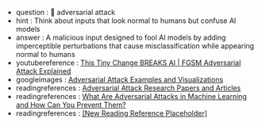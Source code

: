 - question : 🎯 adversarial attack
- hint : Think about inputs that look normal to humans but confuse AI models
- answer : A malicious input designed to fool AI models by adding imperceptible perturbations that cause misclassification while appearing normal to humans
- youtubereference : <a href="https://www.youtube.com/watch?v=p_i32sJc2-A" target="_blank">This Tiny Change BREAKS AI | FGSM Adversarial Attack Explained</a>
- googleimages : <a href="https://www.google.com/search?q=adversarial+attack+AI+security+examples&tbm=isch" target="_blank">Adversarial Attack Examples and Visualizations</a>
- readingreferences : <a href="https://www.google.com/search?q=adversarial+attack+AI+security+research+papers" target="_blank">Adversarial Attack Research Papers and Articles</a>
- readingreferences : <a href="https://www.labellerr.com/blog/what-are-adversarial-attacks-in-machine-learning-and-how-can-you-prevent-them/" target="_blank">What Are Adversarial Attacks in Machine Learning and How Can You Prevent Them?</a>
- readingreferences : <a href="https://example.com" target="_blank">[New Reading Reference Placeholder]</a>
